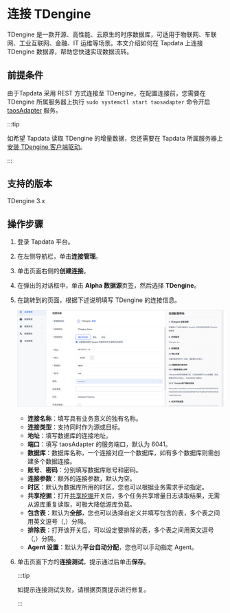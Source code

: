 # 连接 TDengine

TDengine 是一款开源、高性能、云原生的时序数据库，可适用于物联网、车联网、工业互联网、金融、IT 运维等场景。本文介绍如何在 Tapdata 上连接 TDengine 数据源，帮助您快速实现数据流转。

## 前提条件

由于Tapdata 采用 REST 方式连接至 TDengine，在配置连接前，您需要在 TDengine 所属服务器上执行 `sudo systemctl start taosadapter` 命令开启 [taosAdapter](https://docs.taosdata.com/reference/taosadapter/) 服务。

:::tip

如希望 Tapdata 读取 TDengine 的增量数据，您还需要在 Tapdata 所属服务器上[安装 TDengine 客户端驱动](https://docs.taosdata.com/connector/#%E5%AE%89%E8%A3%85%E5%AE%A2%E6%88%B7%E7%AB%AF%E9%A9%B1%E5%8A%A8)。

:::

## 支持的版本

TDengine 3.x

## 操作步骤

1. 登录 Tapdata 平台。

2. 在左侧导航栏，单击**连接管理**。

3. 单击页面右侧的**创建连接**。

4. 在弹出的对话框中，单击 **Alpha 数据源**页签，然后选择 **TDengine**。

5. 在跳转到的页面，根据下述说明填写 TDengine 的连接信息。

   ![连接 TDengine](../../../images/connect_tdengine.png)

   * **连接名称**：填写具有业务意义的独有名称。
   * **连接类型**：支持同时作为源或目标。
   * **地址**：填写数据库的连接地址。
   * **端口**：填写 taosAdapter 的服务端口，默认为 6041。
   * **数据库**：数据库名称，一个连接对应一个数据库，如有多个数据库则需创建多个数据连接。
   * **账号**、**密码**：分别填写数据库账号和密码。
   * **连接参数**：额外的连接参数，默认为空。
   * **时区**：默认为数据库所用的时区，您也可以根据业务需求手动指定。
   * **共享挖掘**：打开[共享挖掘](../../advanced-settings/share-mining.md)开关后，多个任务共享增量日志读取结果，无需从源库重复读取，可极大降低源库负载。
   * **包含表**：默认为**全部**，您也可以选择自定义并填写包含的表，多个表之间用英文逗号（,）分隔。
   * **排除表**：打开该开关后，可以设定要排除的表，多个表之间用英文逗号（,）分隔。
   * **Agent 设置**：默认为**平台自动分配**，您也可以手动指定 Agent。

6. 单击页面下方的**连接测试**，提示通过后单击**保存**。

   :::tip

   如提示连接测试失败，请根据页面提示进行修复。

   :::